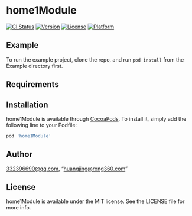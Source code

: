 # home1Module

[![CI Status](http://img.shields.io/travis/332396690@qq.com/home1Module.svg?style=flat)](https://travis-ci.org/332396690@qq.com/home1Module)
[![Version](https://img.shields.io/cocoapods/v/home1Module.svg?style=flat)](http://cocoapods.org/pods/home1Module)
[![License](https://img.shields.io/cocoapods/l/home1Module.svg?style=flat)](http://cocoapods.org/pods/home1Module)
[![Platform](https://img.shields.io/cocoapods/p/home1Module.svg?style=flat)](http://cocoapods.org/pods/home1Module)

## Example

To run the example project, clone the repo, and run `pod install` from the Example directory first.

## Requirements

## Installation

home1Module is available through [CocoaPods](http://cocoapods.org). To install
it, simply add the following line to your Podfile:

```ruby
pod 'home1Module'
```

## Author

332396690@qq.com, “huangjing@rong360.com”

## License

home1Module is available under the MIT license. See the LICENSE file for more info.
